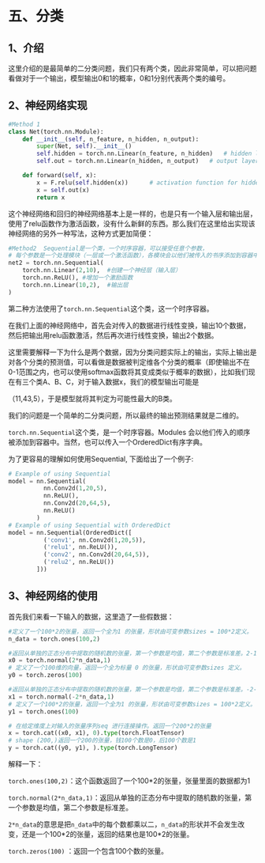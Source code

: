 # 五、分类

## 1、介绍

这里介绍的是最简单的二分类问题，我们只有两个类，因此非常简单，可以把问题看做对于一个输出，模型输出0和1的概率，0和1分别代表两个类的编号。

## 2、神经网络实现

```py
#Method 1
class Net(torch.nn.Module):
    def __init__(self, n_feature, n_hidden, n_output):
        super(Net, self).__init__()
        self.hidden = torch.nn.Linear(n_feature, n_hidden)   # hidden layer
        self.out = torch.nn.Linear(n_hidden, n_output)   # output layer

    def forward(self, x):
        x = F.relu(self.hidden(x))      # activation function for hidden layer
        x = self.out(x)
        return x
```

这个神经网络和回归的神经网络基本上是一样的，也是只有一个输入层和输出层，使用了relu函数作为激活函数，没有什么新鲜的东西。那么我们在这里给出实现该神经网络的另外一种写法，这种方式更加简便：

```py
#Method2  Sequential是一个类，一个时序容器，可以接受任意个参数，
# 每个参数是一个处理模块（一层或一个激活函数），各模块会以他们被传入的书序添加到容器中
net2 = torch.nn.Sequential(
    torch.nn.Linear(2,10),  #创建一个神经层（输入层）
    torch.nn.ReLU(), #增加一个激励函数
    torch.nn.Linear(10,2),  #输出层
)
```

第二种方法使用了`torch.nn.Sequential`这个类，这一个时序容器。

在我们上面的神经网络中，首先会对传入的数据进行线性变换，输出10个数据，然后把输出用relu函数激活，然后再次进行线性变换，输出2个数据。

这里需要解释一下为什么是两个数据，因为分类问题实际上的输出，实际上输出是对各个分类的预测值，可以看做是数据被判定维各个分类的概率（即使输出不在0-1范围之内，也可以使用softmax函数将其变成类似于概率的数据），比如我们现在有三个类A、B、C，对于输入数据x，我们的模型输出可能是

（11,43,5），于是模型就将其判定为可能性最大的B类。

我们的问题是一个简单的二分类问题，所以最终的输出预测结果就是二维的。

`torch.nn.Sequential`这个类，是一个时序容器。Modules 会以他们传入的顺序被添加到容器中。当然，也可以传入一个OrderedDict有序字典。

为了更容易的理解如何使用Sequential, 下面给出了一个例子:

```py
# Example of using Sequential
model = nn.Sequential(
          nn.Conv2d(1,20,5),
          nn.ReLU(),
          nn.Conv2d(20,64,5),
          nn.ReLU()
        )
# Example of using Sequential with OrderedDict
model = nn.Sequential(OrderedDict([
          ('conv1', nn.Conv2d(1,20,5)),
          ('relu1', nn.ReLU()),
          ('conv2', nn.Conv2d(20,64,5)),
          ('relu2', nn.ReLU())
        ]))
```

## 3、神经网络的使用

首先我们来看一下输入的数据，这里造了一些假数据：

```py
#定义了一个100*2的张量，返回一个全为1 的张量，形状由可变参数sizes = 100*2定义。
n_data = torch.ones(100,2) 

#返回从单独的正态分布中提取的随机数的张量，第一个参数是均值，第二个参数是标准差。2-1到2+1
x0 = torch.normal(2*n_data,1)
# 定义了一个100维的向量，返回一个全为标量 0 的张量，形状由可变参数sizes 定义。
y0 = torch.zeros(100) 

#返回从单独的正态分布中提取的随机数的张量，第一个参数是均值，第二个参数是标准差。-2-1到-2+1
x1 = torch.normal(-2*n_data,1)
# 定义了一个100*2的张量，返回一个全为1 的张量，形状由可变参数sizes = 100*2定义。
y1 = torch.ones(100)

# 在给定维度上对输入的张量序列seq 进行连接操作。返回一个200*2的张量
x = torch.cat((x0, x1), 0).type(torch.FloatTensor)  
# shape (200,)返回一个200的张量，钱100个数是0，后100个数是1
y = torch.cat((y0, y1), ).type(torch.LongTensor)
```

解释一下：

`torch.ones(100,2)`：这个函数返回了一个100\*2的张量，张量里面的数据都为1

`torch.normal(2*n_data,1)`：返回从单独的正态分布中提取的随机数的张量，第一个参数是均值，第二个参数是标准差。

`2*n_data`的意思是把`n_data`中的每个数都乘以二，`n_data`的形状并不会发生改变，还是一个100\*2的张量，返回的结果也是100\*2的张量。

`torch.zeros(100)` ：返回一个包含100个数的张量。





